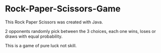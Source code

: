 # Rock-Paper-Scissors-Game

This Rock Paper Scissors was created with Java. 

2 opponents randomly pick between the 3 choices, each one wins, loses or draws with equal probability. 

This is a game of pure luck not skill.
